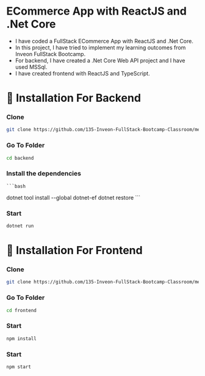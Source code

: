 # ECommerce App with ReactJS and .Net Core

<ul style="list-style-type:disc">
   <li>I have coded a FullStack ECommerce App with ReactJS and .Net Core.</li>
   <li>In this project, I have tried to implement my learning outcomes from Inveon FullStack Bootcamp.</li>
   <li>For backend, I have created a .Net Core Web API project and I have used MSSql.</li>
   <li>I have created frontend with ReactJS and TypeScript.</li>
</ul>

# 📌 Installation For Backend

### Clone
   ```bash
   git clone https://github.com/135-Inveon-FullStack-Bootcamp-Classroom/mehmet-mutlu-graduation-project.git
   ```

### Go To Folder
   ```bash
   cd backend
   ```

### Install the dependencies
    ```bash
   dotnet tool install --global dotnet-ef
   dotnet restore
    ```

### Start
   ```bash
   dotnet run
   ```

# 📌 Installation For Frontend

### Clone
   ```bash
   git clone https://github.com/135-Inveon-FullStack-Bootcamp-Classroom/mehmet-mutlu-graduation-project.git
   ```

### Go To Folder
   ```bash
   cd frontend
   ```

### Start
   ```bash
   npm install
   ```

### Start
   ```bash
   npm start
   ```

